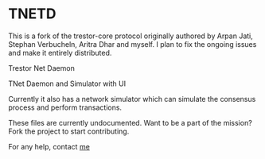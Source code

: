 TNETD
======
This is a fork of the trestor-core protocol originally authored by Arpan Jati, Stephan Verbucheln, Aritra Dhar and myself. I plan to fix the ongoing issues and make it entirely distributed.

Trestor Net Daemon

TNet Daemon and Simulator with UI

Currently it also has a network simulator which can simulate the consensus process and perform transactions.

These files are currently undocumented. Want to be a part of the mission? Fork the project to start contributing.

For any help, contact [me](https://abhiroop.github.io/about/)

